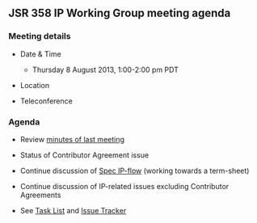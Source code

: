 ## JSR 358 IP Working Group meeting agenda

### Meeting details

*   Date & Time
    *   Thursday 8 August 2013, 1:00-2:00 pm PDT
*   Location

*   Teleconference

### Agenda

*   Review [minutes of last meeting](https://java.net/downloads/jsr358/Meeting%20Materials/JSR-358-IPWG-Minutes-July-18-2013.md)
*   Status of Contributor Agreement issue
*   Continue discussion of [Spec IP-flow](https://java.net/projects/jsr358/downloads/download/Meeting%20Materials/IP-flow-v3.pdf) (working towards a term-sheet)
*   Continue discussion of IP-related issues excluding Contributor Agreements

*   See [Task List](https://java.net/downloads/jsr358/Working%20Documents/JSR358-TaskList.md) and [Issue Tracker](http://java.net/jira/secure/IssueNavigator.jspa?mode=hide&requestId=11399)